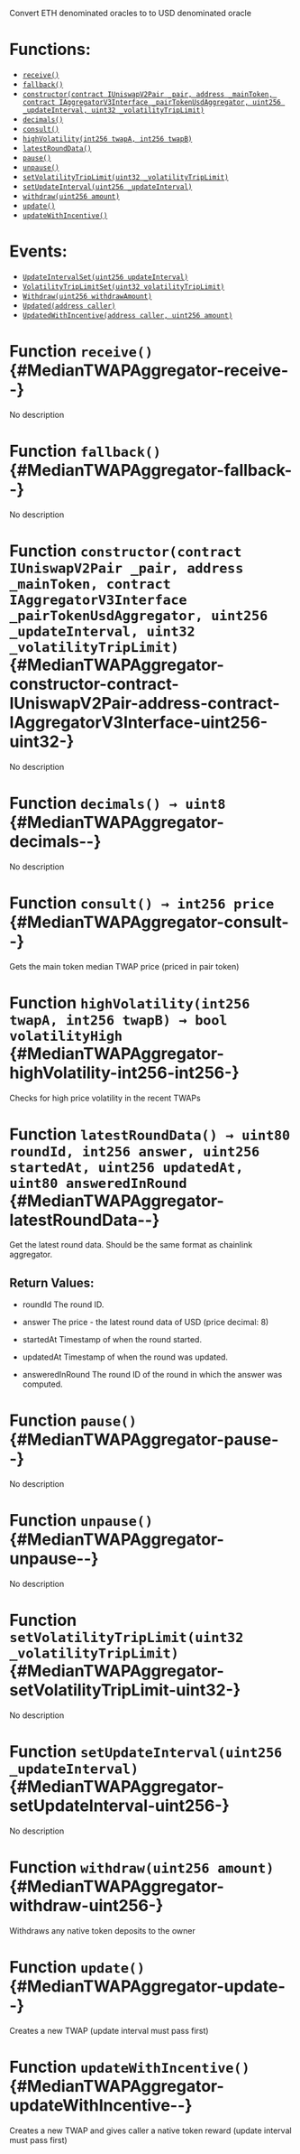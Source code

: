 Convert ETH denominated oracles to to USD denominated oracle


# Functions:
- [`receive()`](#MedianTWAPAggregator-receive--)
- [`fallback()`](#MedianTWAPAggregator-fallback--)
- [`constructor(contract IUniswapV2Pair _pair, address _mainToken, contract IAggregatorV3Interface _pairTokenUsdAggregator, uint256 _updateInterval, uint32 _volatilityTripLimit)`](#MedianTWAPAggregator-constructor-contract-IUniswapV2Pair-address-contract-IAggregatorV3Interface-uint256-uint32-)
- [`decimals()`](#MedianTWAPAggregator-decimals--)
- [`consult()`](#MedianTWAPAggregator-consult--)
- [`highVolatility(int256 twapA, int256 twapB)`](#MedianTWAPAggregator-highVolatility-int256-int256-)
- [`latestRoundData()`](#MedianTWAPAggregator-latestRoundData--)
- [`pause()`](#MedianTWAPAggregator-pause--)
- [`unpause()`](#MedianTWAPAggregator-unpause--)
- [`setVolatilityTripLimit(uint32 _volatilityTripLimit)`](#MedianTWAPAggregator-setVolatilityTripLimit-uint32-)
- [`setUpdateInterval(uint256 _updateInterval)`](#MedianTWAPAggregator-setUpdateInterval-uint256-)
- [`withdraw(uint256 amount)`](#MedianTWAPAggregator-withdraw-uint256-)
- [`update()`](#MedianTWAPAggregator-update--)
- [`updateWithIncentive()`](#MedianTWAPAggregator-updateWithIncentive--)

# Events:
- [`UpdateIntervalSet(uint256 updateInterval)`](#MedianTWAPAggregator-UpdateIntervalSet-uint256-)
- [`VolatilityTripLimitSet(uint32 volatilityTripLimit)`](#MedianTWAPAggregator-VolatilityTripLimitSet-uint32-)
- [`Withdraw(uint256 withdrawAmount)`](#MedianTWAPAggregator-Withdraw-uint256-)
- [`Updated(address caller)`](#MedianTWAPAggregator-Updated-address-)
- [`UpdatedWithIncentive(address caller, uint256 amount)`](#MedianTWAPAggregator-UpdatedWithIncentive-address-uint256-)


# Function `receive()` {#MedianTWAPAggregator-receive--}
No description




# Function `fallback()` {#MedianTWAPAggregator-fallback--}
No description




# Function `constructor(contract IUniswapV2Pair _pair, address _mainToken, contract IAggregatorV3Interface _pairTokenUsdAggregator, uint256 _updateInterval, uint32 _volatilityTripLimit)` {#MedianTWAPAggregator-constructor-contract-IUniswapV2Pair-address-contract-IAggregatorV3Interface-uint256-uint32-}
No description




# Function `decimals() → uint8` {#MedianTWAPAggregator-decimals--}
No description




# Function `consult() → int256 price` {#MedianTWAPAggregator-consult--}
Gets the main token median TWAP price (priced in pair token)




# Function `highVolatility(int256 twapA, int256 twapB) → bool volatilityHigh` {#MedianTWAPAggregator-highVolatility-int256-int256-}
Checks for high price volatility in the recent TWAPs






# Function `latestRoundData() → uint80 roundId, int256 answer, uint256 startedAt, uint256 updatedAt, uint80 answeredInRound` {#MedianTWAPAggregator-latestRoundData--}
Get the latest round data. Should be the same format as chainlink aggregator.



## Return Values:
- roundId The round ID.

- answer The price - the latest round data of USD (price decimal: 8)

- startedAt Timestamp of when the round started.

- updatedAt Timestamp of when the round was updated.

- answeredInRound The round ID of the round in which the answer was computed.


# Function `pause()` {#MedianTWAPAggregator-pause--}
No description




# Function `unpause()` {#MedianTWAPAggregator-unpause--}
No description




# Function `setVolatilityTripLimit(uint32 _volatilityTripLimit)` {#MedianTWAPAggregator-setVolatilityTripLimit-uint32-}
No description




# Function `setUpdateInterval(uint256 _updateInterval)` {#MedianTWAPAggregator-setUpdateInterval-uint256-}
No description




# Function `withdraw(uint256 amount)` {#MedianTWAPAggregator-withdraw-uint256-}
Withdraws any native token deposits to the owner




# Function `update()` {#MedianTWAPAggregator-update--}
Creates a new TWAP (update interval must pass first)




# Function `updateWithIncentive()` {#MedianTWAPAggregator-updateWithIncentive--}
Creates a new TWAP and gives caller a native token reward (update interval must pass first)






